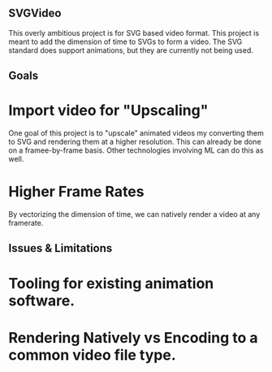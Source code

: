 ## SVGVideo
This overly ambitious project is for SVG based video format. This project is meant to add the dimension of time to SVGs to form a video. The SVG standard does support animations, but they are currently not being used.

## Goals

# Import video for "Upscaling"
One goal of this project is to "upscale" animated videos my converting them to SVG and rendering them at a higher resolution. This can already be done on a framee-by-frame basis. Other technologies involving ML can do this as well.

# Higher Frame Rates
By vectorizing the dimension of time, we can natively render a video at any framerate. 

## Issues & Limitations
# Tooling for existing animation software.

# Rendering Natively vs Encoding to a common video file type.


